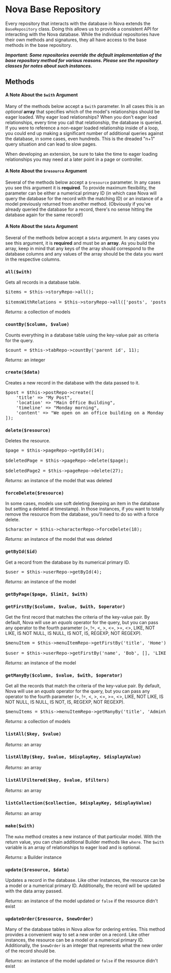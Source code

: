 # Nova Base Repository

Every repository that interacts with the database in Nova extends the `BaseRepository` class. Doing this allows us to provide a consistent API for interacting with the Nova database. While the individual repositories have their own methods and signatures, they all have access to the base methods in the base repository.

___Important: Some repositories override the default implementation of the base repository method for various reasons. Please see the repository classes for notes about such instances.___

## Methods

#### A Note About the `$with` Argument

Many of the methods below accept a `$with` parameter. In all cases this is an _optional_ __array__ that specifies which of the model's relationships should be eager loaded. Why eager load relationships? When you don't eager load relationships, every time you call that relationship, the database is queried. If you were to reference a non-eager loaded relationship inside of a loop, you could end up making a significant number of additional queries against the database, in some cases, even hundreds. This is the dreaded "n+1" query situation and can lead to slow pages.

When developing an extension, be sure to take the time to eager loading relationships you may need at a later point in a page or controller.

#### A Note About the `$resource` Argument

Several of the methods below accept a `$resource` parameter. In any cases you see this argument it is __required__. To provide maximum flexibility, the parameter can be either a numerical primary ID (in which case Nova will query the database for the record with the matching ID) or an instance of a model previously returned from another method. (Obviously if you've already queried the database for a record, there's no sense hitting the database again for the same record!)

#### A Note About the `$data` Argument

Several of the methods below accept a `$data` argument. In any cases you see this argument, it is __required__ and must be an __array__. As you build the array, keep in mind that any keys of the array should correspond to the database columns and any values of the array should be the data you want in the respective columns.

### `all($with)`

Gets all records in a database table.

<pre>$items = $this->storyRepo->all();

$itemsWithRelations = $this->storyRepo->all(['posts', 'posts.authors']);</pre>

_Returns:_ a collection of models

### `countBy($column, $value)`

Counts everything in a database table using the key-value pair as criteria for the query.

<pre>$count = $this->tabRepo->countBy('parent_id', 11);</pre>

_Returns:_ an integer

### `create($data)`

Creates a new record in the database with the data passed to it.

<pre>$post = $this->postRepo->create([
	'title' => "My Post",
	'location' => "Main Office Building",
	'timeline' => "Monday morning",
	'content' => "We open on an office building on a Monday morning...",
]);</pre>

### `delete($resource)`

Deletes the resource.

<pre>$page = $this->pageRepo->getById(14);

$deletedPage = $this->pageRepo->delete($page);

$deletedPage2 = $this->pageRepo->delete(27);</pre>

_Returns:_ an instance of the model that was deleted

### `forceDelete($resource)`

In some cases, models use soft deleting (keeping an item in the database but setting a deleted at timestamp). In those instances, if you want to totally remove the resource from the database, you'll need to do so with a force delete.

<pre>$character = $this->characterRepo->forceDelete(18);</pre>

_Returns:_ an instance of the model that was deleted

### `getById($id)`

Get a record from the database by its numerical primary ID.

<pre>$user = $this->userRepo->getById(4);</pre>

_Returns:_ an instance of the model

### `getByPage($page, $limit, $with)`

### `getFirstBy($column, $value, $with, $operator)`

Get the first record that matches the criteria of the key-value pair. By default, Nova will use an _equals_ operator for the query, but you can pass any operator to the fourth parameter (=, !=, <, >, <=, >=, <>, LIKE, NOT LIKE, IS NOT NULL, IS NULL, IS NOT, IS, REGEXP, NOT REGEXP).

<pre>$menuItem = $this->menuItemRepo->getFirstBy('title', 'Home');

$user = $this->userRepo->getFirstBy('name', 'Bob', [], 'LIKE');</pre>

_Returns:_ an instance of the model

### `getManyBy($column, $value, $with, $operator)`

Get all the records that match the criteria of the key-value pair. By default, Nova will use an _equals_ operator for the query, but you can pass any operator to the fourth parameter (=, !=, <, >, <=, >=, <>, LIKE, NOT LIKE, IS NOT NULL, IS NULL, IS NOT, IS, REGEXP, NOT REGEXP).

<pre>$menuItems = $this->menuItemRepo->getManyBy('title', 'Admin%', [], 'LIKE');</pre>

_Returns:_ a collection of models

### `listAll($key, $value)`

_Returns:_ an array

### `listAllBy($key, $value, $displayKey, $displayValue)`

_Returns:_ an array

### `listAllFiltered($key, $value, $filters)`

_Returns:_ an array

### `listCollection($collection, $displayKey, $displayValue)`

_Returns:_ an array

### `make($with)`

The `make` method creates a new instance of that particular model. With the return value, you can chain additional Builder methods like `where`. The `$with` variable is an array of relationships to eager load and is optional.

_Returns:_ a Builder instance

### `update($resource, $data)`

Updates a record in the database. Like other instances, the resource can be a model or a numerical primary ID. Additionally, the record will be updated with the data array passed.

_Returns:_ an instance of the model updated or `false` if the resource didn't exist

### `updateOrder($resource, $newOrder)`

Many of the database tables in Nova allow for ordering entries. This method provides a convenient way to set a new order on a record. Like other instances, the resource can be a model or a numerical primary ID. Additionally, the `$newOrder` is an integer that represents what the new order of the record should be.

_Returns:_ an instance of the model updated or `false` if the resource didn't exist
